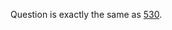 Question is exactly the same as [530](../521-530/530.%20Minimum%20Absolute%20Difference%20in%20BST.md).